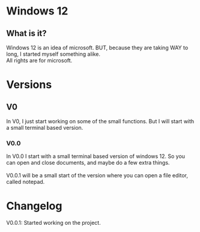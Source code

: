 # Windows 12
## What is it?
Windows 12 is an idea of microsoft. BUT, because they are taking WAY to long, I started myself something alike. <br>
All rights are for microsoft.

# Versions
## V0
In V0, I just start working on some of the small functions. But I will start with a small terminal based version.
### V0.0
In V0.0 I start with a small terminal based version of windows 12. So you can open and close documents, and maybe do a few extra things.
<br><br>
V0.0.1 will be a small start of the version where you can open a file editor, called notepad.


# Changelog
V0.0.1: Started working on the project.